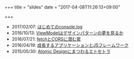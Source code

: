 +++
title = "slides"
date = "2017-04-08T11:26:13+09:00"

+++

- 2017/02/07: [はじめてのconsole.log](https://speakerdeck.com/edwardkenfox/hazimetefalseconsole-dot-log)
- 2016/10/13: [ViewModelはデザインパターンの夢を見るか](https://speakerdeck.com/edwardkenfox/viewmodelhadezainpatanfalsemeng-wojian-ruka)
- 2016/07/21: [fetchとCORSに潜む罠](https://speakerdeck.com/edwardkenfox/fetchtocorsniqian-mumin)
- 2016/04/19: [成長するアプリケーションとJSフレームワーク](https://speakerdeck.com/edwardkenfox/cheng-chang-suruapurikesiyontojshuremuwaku)
- 2015/05/30: [Atomic Designにまつわるエトセトラ](https://speakerdeck.com/edwardkenfox/atomic-designnimatuwaruetosetora)
